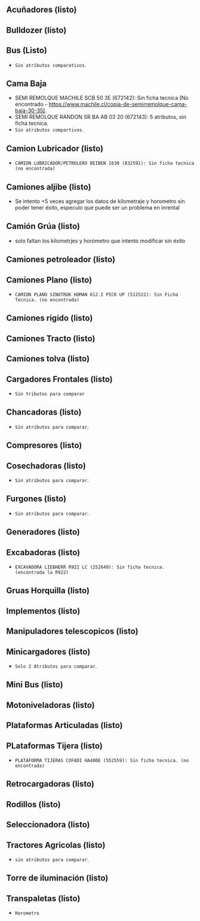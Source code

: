 ## Acuñadores (listo)

## Bulldozer (listo)

## Bus (Listo)
- `Sin atributos comparativos`.

## Cama Baja
- SEMI REMOLQUE MACHILE SCB 50 3E (672142): Sin ficha tecnica [No encontrado - https://www.machile.cl/copia-de-semirremolque-cama-baja-30-35].
- SEMI REMOLQUE RANDON SR BA AB 03 20 (672143): 5 atributos, sin ficha tecnica.
- `Sin atributos compartivos`.

## Camion Lubricador (listo)
- `CAMION LUBRICADOR/PETROLERO BEIBEN 1630 (832591): Sin ficha tecnica (no encontrada)`

## Camiones aljibe (listo)
- Se intento +5 veces agregar los datos de kilometraje y horometro sin poder tener éxito, especulo que puede ser un problema en inrental

## Camión Grúa (listo)
- solo faltan los kilometrjes y horómetro que intento modificar sin éxito

## Camiones petroleador (listo)

## Camiones Plano (listo)
- `CAMION PLANO SINOTRUK HOMAN 612.I PICK UP (512522): Sin Ficha Tecnica. (no encontrada)`

## Camiones rigido (listo)

## Camiones Tracto (listo)

## Camiones tolva (listo)

## Cargadores Frontales (listo)
- `Sin tributos para comparar` 

## Chancadoras (listo)
- `Sin atributos para comparar`.

## Compresores (listo)

## Cosechadoras (listo)
- `Sin atributos para comparar`.

## Furgones (listo)
- `Sin atributos para comparar`.

## Generadores (listo)

## Excabadoras (listo)
- `EXCAVADORA LIEBHERR R922 LC (252649): Sin ficha tecnica. (encontrada la R922)`

## Gruas Horquilla (listo)

## Implementos (listo)

## Manipuladores telescopicos (listo)

## Minicargadores (listo)
- `Solo 2 Atributos para comparar`.

## Mini Bus (listo)

## Motoniveladoras (listo)

## Plataformas Articuladas (listo)

## PLataformas Tijera (listo)
- `PLATAFORMA TIJERAS COFADI HA400E (552559): Sin ficha tecnica. (no encontrada)`

## Retrocargadoras (listo)

## Rodillos (listo)

## Seleccionadora (listo)

## Tractores Agricolas (listo)
- `sin atributos para comparar`.

## Torre de iluminación (listo)

## Transpaletas (listo)
- `Horometro`
